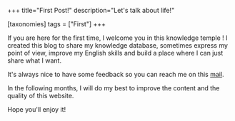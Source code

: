 +++
title="First Post!"
description="Let's talk about life!"

[taxonomies]
tags = ["First"]
+++

If you are here for the first time, I welcome you in this knowledge temple !
I created this blog to share my knowledge database, sometimes express my
point of view, improve my English skills and build a place where I can just
share what I want.

It's always nice to have some feedback so you can reach me on this [mail](mailto:etienne@maiste.fr).

In the following months, I will do my best to improve the content and the quality
of this website.

Hope you'll enjoy it!
